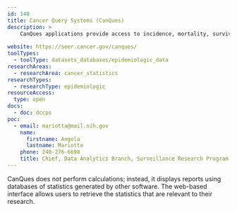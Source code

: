 ```yaml
---
id: 140
title: Cancer Query Systems (CanQues)
description: >
    CanQues applications provide access to incidence, mortality, survival, and prevalence statistics stored in online databases, as well as the probability of developing or dying from cancer.  
    
website: https://seer.cancer.gov/canques/
toolTypes:
  - toolType: datasets_databases/epidemiologic_data
researchAreas:
  - researchArea: cancer_statistics
researchTypes:
  - researchType: epidemiologic
resourceAccess:
  type: open
docs:
  - doc: dccps
poc:
  - email: mariotta@mail.nih.gov
    name:
      firstname: Angela
      lastname: Mariotto
    phone: 240-276-6698
    title: Chief, Data Analytics Branch, Surveillance Research Program
---
```

CanQues does not perform calculations; instead, it displays reports using databases of statistics generated by other software. The web-based interface allows users to retrieve the statistics that are relevant to their research.